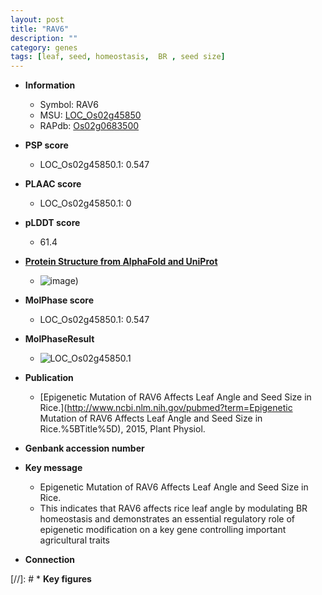 ```yaml
---
layout: post
title: "RAV6"
description: ""
category: genes
tags: [leaf, seed, homeostasis,  BR , seed size]
---
```


* **Information**  
    + Symbol: RAV6  
    + MSU: [LOC_Os02g45850](http://rice.plantbiology.msu.edu/cgi-bin/ORF_infopage.cgi?orf=LOC_Os02g45850)  
    + RAPdb: [Os02g0683500](http://rapdb.dna.affrc.go.jp/viewer/gbrowse_details/irgsp1?name=Os02g0683500)  

* **PSP score**  
    + LOC_Os02g45850.1: 0.547 

* **PLAAC score**  
    + LOC_Os02g45850.1: 0 

* **pLDDT score**
    + 61.4

* **[Protein Structure from AlphaFold and UniProt](https://www.uniprot.org/uniprotkb/Q6EU30/entry#structure)**
    + ![image](https://ricepsp.github.io/images/Q6/AF-Q6EU30-F1.png))

* **MolPhase score**
    + LOC_Os02g45850.1: 0.547

* **MolPhaseResult**
    + ![LOC_Os02g45850.1](https://ricepsp.github.io/pictures/LOC_Os02g/LOC_Os02g45850.1.png)

* **Publication**  
    + [Epigenetic Mutation of RAV6 Affects Leaf Angle and Seed Size in Rice.](http://www.ncbi.nlm.nih.gov/pubmed?term=Epigenetic Mutation of RAV6 Affects Leaf Angle and Seed Size in Rice.%5BTitle%5D), 2015, Plant Physiol.

* **Genbank accession number**  

* **Key message**  
    + Epigenetic Mutation of RAV6 Affects Leaf Angle and Seed Size in Rice.
    + This indicates that RAV6 affects rice leaf angle by modulating BR homeostasis and demonstrates an essential regulatory role of epigenetic modification on a key gene controlling important agricultural traits

* **Connection**  

[//]: # * **Key figures**  


